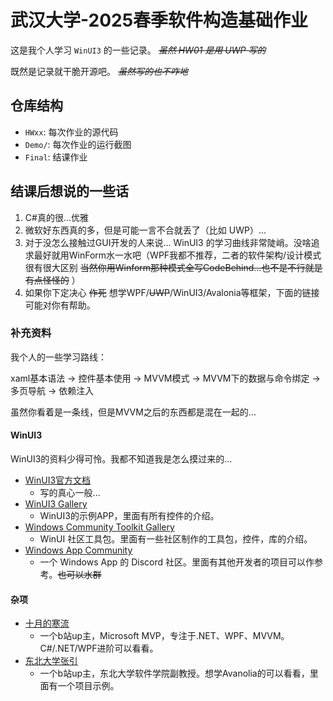 # 武汉大学-2025春季软件构造基础作业

这是我个人学习 `WinUI3` 的一些记录。 ~~*虽然 HW01 是用 UWP 写的*~~

既然是记录就干脆开源吧。 ~~*虽然写的也不咋地*~~

## 仓库结构

- `HWxx`: 每次作业的源代码
- `Demo/`: 每次作业的运行截图
- `Final`: 结课作业

## 结课后想说的一些话

1. C#真的很...优雅
2. 微软好东西真的多，但是可能一言不合就丢了（比如 UWP）...
3. 对于没怎么接触过GUI开发的人来说... WinUI3 的学习曲线非常陡峭。没啥追求最好就用WinForm水一水吧（WPF我都不推荐，二者的软件架构/设计模式很有很大区别 ~~当然你用Winform那种模式全写CodeBehind...也不是不行就是有点怪怪的~~ ）
4. 如果你下定决心 ~~作死~~ 想学WPF/~~UWP~~/WinUI3/Avalonia等框架，下面的链接可能对你有帮助。

### 补充资料

我个人的一些学习路线：

xaml基本语法 -> 控件基本使用 -> MVVM模式 -> MVVM下的数据与命令绑定 -> 多页导航 -> 依赖注入

虽然你看着是一条线，但是MVVM之后的东西都是混在一起的...

#### WinUI3

WinUI3的资料少得可怜。我都不知道我是怎么摸过来的...

- [WinUI3官方文档](https://learn.microsoft.com/zh-cn/windows/apps/get-started/start-here?tabs=vs-2022-17-10)
  - 写的真心一般...
- [WinUI3 Gallery](https://apps.microsoft.com/detail/9p3jfpwwdzrc?launch=true&mode=full&hl=zh-cn&gl=cn&ocid=bingwebsearch)
  - WinUI3的示例APP，里面有所有控件的介绍。
- [Windows Community Toolkit Gallery](https://apps.microsoft.com/detail/9nblggh4tlcq?hl=en-us&gl=US)
  - WinUI 社区工具包。里面有一些社区制作的工具包，控件，库的介绍。
- [Windows App Community](https://discord.gg/TwtWSsTy)
  - 一个 Windows App 的 Discord 社区。里面有其他开发者的项目可以作参考。~~也可以水群~~

#### 杂项
- [十月的寒流](https://space.bilibili.com/600592 )
  - 一个b站up主，Microsoft MVP，专注于.NET、WPF、MVVM。C#/.NET/WPF进阶可以看看。
- [东北大学张引](https://space.bilibili.com/15135791)
  - 一个b站up主，东北大学软件学院副教授。想学Avanolia的可以看看，里面有一个项目示例。